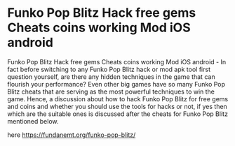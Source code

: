 # Funko Pop Blitz Hack free gems Cheats coins working Mod iOS android

Funko Pop Blitz Hack free gems Cheats coins working Mod iOS android - In fact before switching to any Funko Pop Blitz hack or mod apk tool first question yourself, are there any hidden techniques in the game that can flourish your performance? Even other big games have so many Funko Pop Blitz cheats that are serving as the most powerful techniques to win the game. Hence, a discussion about how to hack Funko Pop Blitz for free gems and coins and whether you should use the tools for hacks or not, if yes then which are the suitable ones is discussed after the cheats for Funko Pop Blitz mentioned below.

here https://fundanemt.org/funko-pop-blitz/
